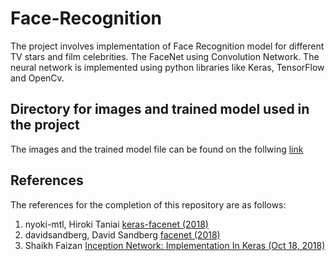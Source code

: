 # Face-Recognition

The project involves implementation of Face Recognition model for different TV stars and film celebrities.
The FaceNet using Convolution Network. The neural network is implemented using python libraries like Keras, TensorFlow and OpenCv.


## Directory for images and trained model used in the project
The images and the trained model file can be found on the follwing [link](https://drive.google.com/drive/folders/1azuXz8rhs-KxS1Bqf4E8sPqqPCRuIKJB?usp=sharing)

## References 
The references for the completion of this repository are as follows:
<ol>
<li>nyoki-mtl, Hiroki Taniai <a href='https://github.com/nyoki-mtl/keras-facenet'>keras-facenet (2018)</a>
<li>davidsandberg, David Sandberg <a href='https://github.com/davidsandberg/facenet'>facenet (2018)</a>
<li>Shaikh Faizan <a href='https://www.analyticsvidhya.com/blog/2018/10/understanding-inception-network-from-scratch/'>Inception Network: Implementation In Keras (Oct 18, 2018)</a>
</ol>
